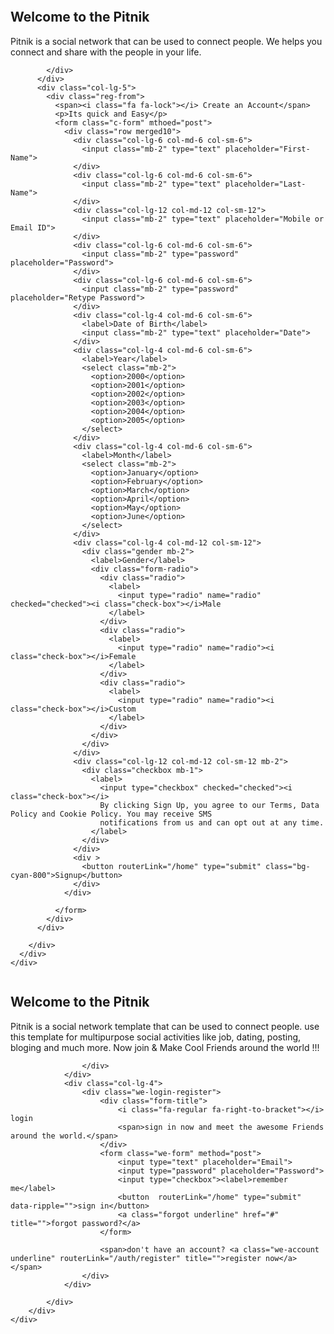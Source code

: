 <div class="www-layout">
  <section>
    <div class="gap no-gap signin whitish medium-opacity register">
      <div class="bg-image" style="background-image:url(assets/images/resources/theme-bg.jpg)"></div>
      <div class="container">
        <div class="row">
          <div class="col-lg-7">
            <div class="big-ad">
              <figure><img src="assets/images/logo2.png" alt=""></figure>
              <h1>Welcome to the Pitnik</h1>
              <p>
                Pitnik is a social network that can be used to connect people. We helps you connect and share with the
                people in your life.
              </p>
           
            </div>
          </div>
          <div class="col-lg-5">
            <div class="reg-from">
              <span><i class="fa fa-lock"></i> Create an Account</span>
              <p>Its quick and Easy</p>
              <form class="c-form" mthoed="post">
                <div class="row merged10">
                  <div class="col-lg-6 col-md-6 col-sm-6">
                    <input class="mb-2" type="text" placeholder="First-Name">
                  </div>
                  <div class="col-lg-6 col-md-6 col-sm-6">
                    <input class="mb-2" type="text" placeholder="Last-Name">
                  </div>
                  <div class="col-lg-12 col-md-12 col-sm-12">
                    <input class="mb-2" type="text" placeholder="Mobile or Email ID">
                  </div>
                  <div class="col-lg-6 col-md-6 col-sm-6">
                    <input class="mb-2" type="password" placeholder="Password">
                  </div>
                  <div class="col-lg-6 col-md-6 col-sm-6">
                    <input class="mb-2" type="password" placeholder="Retype Password">
                  </div>
                  <div class="col-lg-4 col-md-6 col-sm-6">
                    <label>Date of Birth</label>
                    <input class="mb-2" type="text" placeholder="Date">
                  </div>
                  <div class="col-lg-4 col-md-6 col-sm-6">
                    <label>Year</label>
                    <select class="mb-2">
                      <option>2000</option>
                      <option>2001</option>
                      <option>2002</option>
                      <option>2003</option>
                      <option>2004</option>
                      <option>2005</option>
                    </select>
                  </div>
                  <div class="col-lg-4 col-md-6 col-sm-6">
                    <label>Month</label>
                    <select class="mb-2">
                      <option>January</option>
                      <option>February</option>
                      <option>March</option>
                      <option>April</option>
                      <option>May</option>
                      <option>June</option>
                    </select>
                  </div>
                  <div class="col-lg-4 col-md-12 col-sm-12">
                    <div class="gender mb-2">
                      <label>Gender</label>
                      <div class="form-radio">
                        <div class="radio">
                          <label>
                            <input type="radio" name="radio" checked="checked"><i class="check-box"></i>Male
                          </label>
                        </div>
                        <div class="radio">
                          <label>
                            <input type="radio" name="radio"><i class="check-box"></i>Female
                          </label>
                        </div>
                        <div class="radio">
                          <label>
                            <input type="radio" name="radio"><i class="check-box"></i>Custom
                          </label>
                        </div>
                      </div>
                    </div>
                  </div>
                  <div class="col-lg-12 col-md-12 col-sm-12 mb-2">
                    <div class="checkbox mb-1">
                      <label>
                        <input type="checkbox" checked="checked"><i class="check-box"></i>
                        By clicking Sign Up, you agree to our Terms, Data Policy and Cookie Policy. You may receive SMS
                        notifications from us and can opt out at any time.
                      </label>
                    </div>
                  </div>
                  <div >
                    <button routerLink="/home" type="submit" class="bg-cyan-800">Signup</button>
                  </div>
                </div>

              </form>
            </div>
          </div>

        </div>
      </div>
    </div>
  </section>

</div>










<section>
  <div class="gap no-gap signin whitish medium-opacity">
        <div class="bg-image" style="background-image:url(assets/images/resources/theme-bg.jpg)"></div>
        <div class="container">
          <div class="row">
                <div class="col-lg-8">
                    <div class="big-ad">
                        <figure><img src="assets/images/logo2.png" alt=""></figure>
                        <h1>Welcome to the Pitnik</h1>
                        <p>
                             Pitnik is a social network template that can be used to connect people. use this template for multipurpose social activities like job, dating, posting, bloging and much more. Now join & Make Cool Friends around the world !!!                             
                        </p>
                        
                
                    </div>
                </div>
                <div class="col-lg-4">
                    <div class="we-login-register">
                        <div class="form-title">
                            <i class="fa-regular fa-right-to-bracket"></i> login
                            <span>sign in now and meet the awesome Friends around the world.</span>
                        </div>
                        <form class="we-form" method="post">
                            <input type="text" placeholder="Email">
                            <input type="password" placeholder="Password">
                            <input type="checkbox"><label>remember me</label>
                            <button  routerLink="/home" type="submit" data-ripple="">sign in</button>
                            <a class="forgot underline" href="#" title="">forgot password?</a>
                        </form>

                        <span>don't have an account? <a class="we-account underline" routerLink="/auth/register" title="">register now</a></span>
                    </div>
                </div>
                
            </div>
        </div>
    </div>
</section>